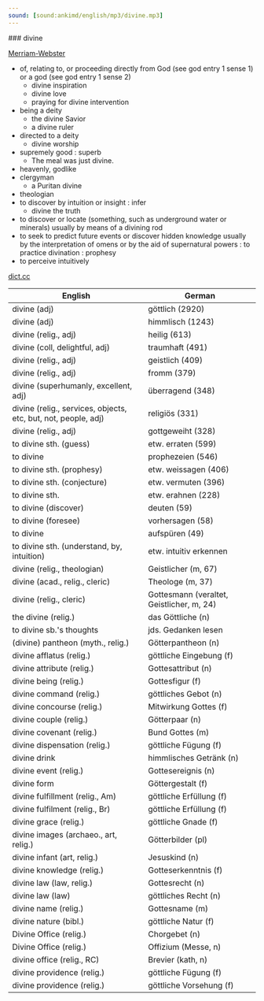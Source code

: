 ```yaml
---
sound: [sound:ankimd/english/mp3/divine.mp3]
---
```


\### divine

[Merriam-Webster](https://www.merriam-webster.com/dictionary/divine)

- of, relating to, or proceeding directly from God (see god entry 1 sense 1) or a god (see god entry 1 sense 2)
    - divine inspiration
    - divine love
    - praying for divine intervention
- being a deity
    - the divine Savior
    - a divine ruler
- directed to a deity
    - divine worship
- supremely good : superb
    - The meal was just divine.
- heavenly, godlike
- clergyman
    - a Puritan divine
- theologian
- to discover by intuition or insight : infer
    - divine the truth
- to discover or locate (something, such as underground water or minerals) usually by means of a divining rod
- to seek to predict future events or discover hidden knowledge usually by the interpretation of omens or by the aid of supernatural powers : to practice divination : prophesy
- to perceive intuitively

[dict.cc](https://www.dict.cc/divine)

| English        | German       |
| -------------- | ------------ |
| divine (adj) | göttlich (2920) |
| divine (adj) | himmlisch (1243) |
| divine (relig., adj) | heilig (613) |
| divine (coll, delightful, adj) | traumhaft (491) |
| divine (relig., adj) | geistlich (409) |
| divine (relig., adj) | fromm (379) |
| divine (superhumanly, excellent, adj) | überragend (348) |
| divine (relig., services, objects, etc, but, not, people, adj) | religiös (331) |
| divine (relig., adj) | gottgeweiht (328) |
| to divine sth. (guess) | etw. erraten (599) |
| to divine | prophezeien (546) |
| to divine sth. (prophesy) | etw. weissagen (406) |
| to divine sth. (conjecture) | etw. vermuten (396) |
| to divine sth. | etw. erahnen (228) |
| to divine (discover) | deuten (59) |
| to divine (foresee) | vorhersagen (58) |
| to divine | aufspüren (49) |
| to divine sth. (understand, by, intuition) | etw. intuitiv erkennen |
| divine (relig., theologian) | Geistlicher (m, 67) |
| divine (acad., relig., cleric) | Theologe (m, 37) |
| divine (relig., cleric) | Gottesmann (veraltet, Geistlicher, m, 24) |
| the divine (relig.) | das Göttliche (n) |
| to divine sb.'s thoughts | jds. Gedanken lesen |
| (divine) pantheon (myth., relig.) | Götterpantheon (n) |
| divine afflatus (relig.) | göttliche Eingebung (f) |
| divine attribute (relig.) | Gottesattribut (n) |
| divine being (relig.) | Gottesfigur (f) |
| divine command (relig.) | göttliches Gebot (n) |
| divine concourse (relig.) | Mitwirkung Gottes (f) |
| divine couple (relig.) | Götterpaar (n) |
| divine covenant (relig.) | Bund Gottes (m) |
| divine dispensation (relig.) | göttliche Fügung (f) |
| divine drink | himmlisches Getränk (n) |
| divine event (relig.) | Gottesereignis (n) |
| divine form | Göttergestalt (f) |
| divine fulfillment (relig., Am) | göttliche Erfüllung (f) |
| divine fulfilment (relig., Br) | göttliche Erfüllung (f) |
| divine grace (relig.) | göttliche Gnade (f) |
| divine images (archaeo., art, relig.) | Götterbilder (pl) |
| divine infant (art, relig.) | Jesuskind (n) |
| divine knowledge (relig.) | Gotteserkenntnis (f) |
| divine law (law, relig.) | Gottesrecht (n) |
| divine law (law) | göttliches Recht (n) |
| divine name (relig.) | Gottesname (m) |
| divine nature (bibl.) | göttliche Natur (f) |
| Divine Office (relig.) | Chorgebet (n) |
| Divine Office (relig.) | Offizium (Messe, n) |
| divine office (relig., RC) | Brevier (kath, n) |
| divine providence (relig.) | göttliche Fügung (f) |
| divine providence (relig.) | göttliche Vorsehung (f) |
